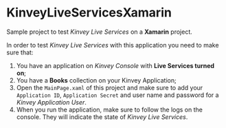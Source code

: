 # KinveyLiveServicesXamarin
Sample project to test *Kinvey Live Services* on a **Xamarin** project.

In order to test *Kinvey Live Services* with this application you need to make sure that:

1. You have an application on _Kinvey Console_ with __Live Services turned on__;
2. You have a __Books__ collection on your Kinvey Application;
3. Open the `MainPage.xaml` of this project and make sure to add your `Application ID`, `Application Secret` and user name and password for a _Kinvey Application User_.
4. When you run the application, make sure to follow the logs on the console. They will
indicate the state of _Kinvey Live Services_.

